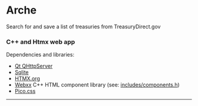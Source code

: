 # Arche

Search for and save a list of treasuries from TreasuryDirect.gov

### C++ and Htmx web app

Dependencies and libraries:

- [Qt QHttpServer](https://doc.qt.io/qt-6/qhttpserver.html)
- [Sqlite](https://www.sqlite.org/index.html)
- [HTMX.org](https://htmx.org/)
- [Webxx](https://github.com/rthrfrd/webxx) C++ HTML component library (see: [includes/components.h](https://github.com/cdock1029/arche/blob/master/includes/components.h))
- [Pico.css](https://picocss.com/)


---

